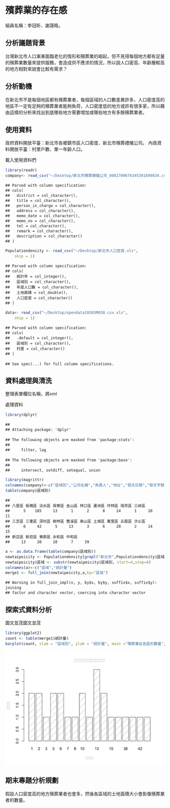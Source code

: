 殯葬業的存在感
================

組員名稱：李冠昕、謝晟晧。

分析議題背景
------------

台灣新北市人口漸漸面臨老化的情形和殯葬業的崛起，但不見得每個地方都有足量的殯葬業數量來提供服務，會造成供不應求的情況，所以說人口密高、年齡層較高的地方相對來說會比較有需求？

分析動機
--------

在新北市不是每個地區都有殯葬業者，每個區域的人口數差異許多，人口密度高的地區不一定有足夠的殯葬業者能夠負荷，人口密度低的地方或許有很多家，所以藉由這樣的分析來找出到底哪些地方需要增加或哪些地方有多餘殯葬業者。

使用資料
--------

政府資料開放平臺：新北市各鄉鎮市區人口密度、新北市殯葬禮儀公司。 內政資料開放平臺：村里戶數、單一年齡人口。

載入使用資料們

``` r
library(readr)
company<- read_csv("~/Desktop/新北市殯葬禮儀公司_0002700676345301609834.csv")
```

    ## Parsed with column specification:
    ## cols(
    ##   district = col_character(),
    ##   title = col_character(),
    ##   person_in_charge = col_character(),
    ##   address = col_character(),
    ##   memo_date = col_character(),
    ##   memo_no = col_character(),
    ##   tel = col_character(),
    ##   remark = col_character(),
    ##   description = col_character()
    ## )

``` r
Populationdensity <- read_csv("~/Desktop/新北市人口密度.xls", 
    skip = 1)
```

    ## Parsed with column specification:
    ## cols(
    ##   統計年 = col_integer(),
    ##   區域別 = col_character(),
    ##   年底人口數 = col_character(),
    ##   土地面積 = col_double(),
    ##   人口密度 = col_character()
    ## )

``` r
data<- read_csv("~/Desktop/opendata10503M030.csv.xls", 
    skip = 1)
```

    ## Parsed with column specification:
    ## cols(
    ##   .default = col_integer(),
    ##   區域別 = col_character(),
    ##   村里 = col_character()
    ## )

    ## See spec(...) for full column specifications.

資料處理與清洗
--------------

整理表單欄位名稱，將xml

處理資料

``` r
library(dplyr)
```

    ## 
    ## Attaching package: 'dplyr'

    ## The following objects are masked from 'package:stats':
    ## 
    ##     filter, lag

    ## The following objects are masked from 'package:base':
    ## 
    ##     intersect, setdiff, setequal, union

``` r
library(magrittr)
colnames(company)<-c("區域別","公司名稱","負責人","地址","發文日期","發文字號","聯絡電話")
table(company$區域別)
```

    ## 
    ## 八里區 板橋區 淡水區 貢寮區 金山區 林口區 蘆洲區 坪林區 瑞芳區 三峽區 
    ##      5    185     13      1      2      8     14      1     10     11 
    ## 三芝區 三重區 深坑區 樹林區 雙溪區 泰山區 土城區 萬里區 五股區 汐止區 
    ##      6     42      5     13      3      6     20      2     14     15 
    ## 新店區 新莊區 鶯歌區 永和區 中和區 
    ##     13     38     10      7     39

``` r
a <- as.data.frame(table(company$區域別))
newtaipeicity <- Populationdensity[grepl("新北市",Populationdensity$區域別),]
newtaipeicity$區域 <- substr(newtaipeicity$區域別, start=4,stop=6)
colnames(a)<-c("區域","統計量")
merge1 <- full_join(newtaipeicity,a,by="區域")
```

    ## Warning in full_join_impl(x, y, by$x, by$y, suffix$x, suffix$y): joining
    ## factor and character vector, coercing into character vector

探索式資料分析
--------------

圖文並茂圖文並茂

``` r
library(ggplot2)
count <- table(merge1$統計量)
barplot(count, xlab = "區域別", ylab = "統計量", main ="殯葬業在各區的數量",density = 5)
```

![](README_files/figure-markdown_github/unnamed-chunk-3-1.png)

期末專題分析規劃
----------------

假設人口密度高的地方殯葬業者也會多，然後各區域的土地面積大小會影像殯葬業者的數量。
